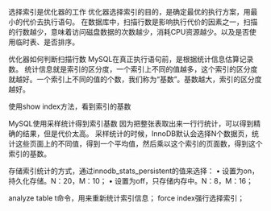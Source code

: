 
选择索引是优化器的工作
优化器选择索引的目的，是确定最优的执行方案，用最小的代价去执行语句。
在数据库中，扫描行数是影响执行代价的因素之一，扫描的行数越少，意味着访问磁盘数据的次数越少，消耗CPU资源越少。以及是否使用临时表、是否排序。

优化器如何判断扫描行数
MySQL在真正执行语句前，是根据统计信息估算记录数。
统计信息就是索引的区分度，一个索引上不同的值越多，这个索引的区分度就越好。一个索引上不同的值的个数，我们称为“基数”。基数越大，索引的区分度越好。

使用show index方法，看到索引的基数

MySQL使用采样统计得到索引基数
因为把整张表取出来一行行统计，可以得到精确的结果，但是代价太高。
采样统计的时候，InnoDB默认会选择N个数据页，统计这些页面上的不同值，得到一个平均值，然后乘以这个索引的页面数，得到这个索引的基数。

存储索引统计的方式，通过innodb_stats_persistent的值来选择：
	• 设置为on，持久化存储。N：20，M：10；
	• 设置为off，只存储内存中。N：8，M：16；

analyze table t命令，用来重新统计索引信息；
force index强行选择索引；
